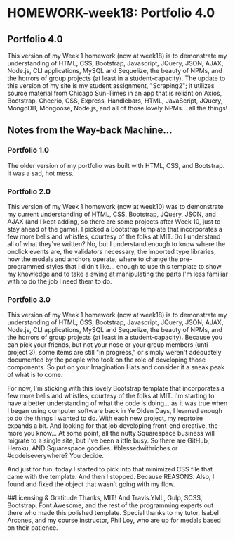 # HOMEWORK-week18: Portfolio 4.0

## Portfolio 4.0
This version of my Week 1 homework (now at week18) is to demonstrate my understanding of HTML, CSS, Bootstrap, Javascript, JQuery, JSON, AJAX, Node.js, CLI applications, MySQL and Sequelize, the beauty of NPMs, and the horrors of group projects (at least in a student-capacity). The update to this version of my site is my student assignment, "Scraping2"; it utilizes source material from Chicago Sun-Times in an app that is reliant on Axios, Bootstrap, Cheerio, CSS, Express, Handlebars, HTML, JavaScript, JQuery, MongoDB, Mongoose, Node,js, and all of those lovely NPMs... all the things! 


## Notes from the Way-back Machine...

### Portfolio 1.0
The older version of my portfolio was built with HTML, CSS, and Bootstrap. It was a sad, hot mess.

### Portfolio 2.0
This version of my Week 1 homework (now at week10) was to demonstrate my current understanding of HTML, CSS, Bootstrap, JQuery, JSON, and AJAX (and I kept adding, so there are some projects after Week 10, just to stay ahead of the game). I picked a Bootstrap template that incorporates a few more bells and whistles, courtesy of the folks at MIT. Do I understand all of what they've written? No, but I understand enough to know where the onclick events are, the validators necessary, the imported type libraries, how the modals and anchors operate, where to change the pre-programmed styles that I didn't like... enough to use this template to show my knowledge and to take a swing at manipulating the parts I'm less familiar with to do the job I need them to do.

### Portfolio 3.0
This version of my Week 1 homework (now at week18) is to demonstrate my understanding of HTML, CSS, Bootstrap, Javascript, JQuery, JSON, AJAX, Node.js, CLI applications, MySQL and Sequelize, the beauty of NPMs, and the horrors of group projects (at least in a student-capacity). Because you can pick your friends, but not your nose or your group members (unti project 3), some items are still "in progress," or simply weren't adequately documented by the people who took on the role of developing those components. So put on your Imagination Hats and consider it a sneak peak of what is to come.

For now, I'm sticking with this lovely Bootstrap template that incorporates a few more bells and whistles, courtesy of the folks at MIT. I'm starting to have a better understanding of what the code is doing... as it was true when I began using computer software back in Ye Olden Days, I learned enough to do the things I wanted to do. With each new project, my reprtoire expands a bit. And looking for that job developing front-end creative, the more you know... At some point, all the nutty Squarespace business will migrate to a single site, but I've been a ittle busy. So there are GitHub, Heroku, AND Squarespace goodies. #blessedwithriches or #codeiseverywhere? You decide.

And just for fun: today I started to pick into that minimized CSS file that came with the template. And then I stopped. Because REASONS. Also, I found and fixed the object that wasn't going with my flow.


##Licensing & Gratitude
Thanks, MIT! And Travis.YML, Gulp, SCSS, Bootstrap, Font Awesome, and the rest of the programming experts out there who made this polished template. Special thanks to my tutor, Isabel Arcones, and my course instructor, Phil Loy, who are up for medals based on their patience. 
